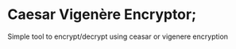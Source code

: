# Caesar Vigenère Encryptor;
<p>Simple tool to encrypt/decrypt using ceasar or vigenere encryption</p>

